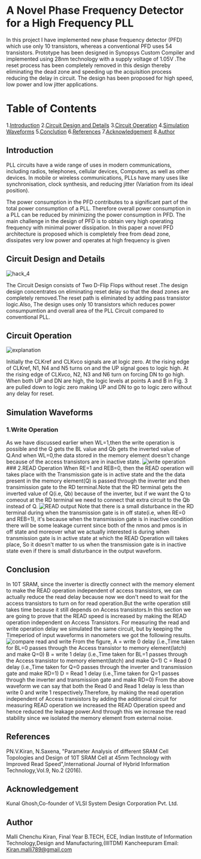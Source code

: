 # A Novel Phase Frequency Detector for a High Frequency PLL
In this project I have implemented new phase frequency detector (PFD) which use only 10 transistors, whereas a conventional PFD uses 54 transistors. Prototype has been designed in Synopsys Custom Compiler  and implemented using 28nm technology with a supply voltage of 1.05V .The reset process has been completely removed in this design thereby eliminating the dead zone and speeding up the acquisition process reducing the delay in circuit. The design has been proposed for high speed, low power and low jitter applications. 

# Table of Contents 
1.[Introduction](#Introduction) 
2.[Circuit Design and Details](#Circuit-Design-and-Details) 
3.[Circuit Operation](#Circuit-Operation) 
4.[Simulation Waveforms](#Simulation-Waveforms) 
5.[Conclution](#Conclution) 
6.[References](#References) 
7.[Acknowledgement](#Acknowledgement) 
8.[Author](#Author) 

## Introduction 
PLL circuits have a wide range of uses in modern communications, including
radios, telephones, cellular devices, Computers, as well as other devices. In mobile or
wireless communications, PLLs have many uses like synchronisation, clock synthesis,
and reducing jitter (Variation from its ideal position).

The power consumption in the PFD contributes to a significant part of the total power consumption of a PLL.
Therefore overall power consumption in a PLL can be reduced by minimizing the power consumption in PFD. The
main challenge in the design of PFD is to obtain very high operating frequency with minimal power dissipation. In this paper a novel PFD architecture is
proposed which is completely free from dead zone, dissipates very low power and operates at high frequency is given

## Circuit Design and Details 
![hack_4](https://user-images.githubusercontent.com/72538560/156032830-b93dff2e-d9d4-4770-bda5-49a0c96dcb31.png)

The Circuit Design consists of Two D-Flip Flops without reset .The design  design concentrates on eliminating reset delay so that the dead zones are completely
removed.The reset path is eliminated by adding pass transistor logic.Also, The design uses only 10 transistors which reduces power consumpumtion and overall area of the PLL Circuit compared to conventional PLL.

## Circuit Operation
![explanation](https://user-images.githubusercontent.com/72538560/156037554-811cdf36-3c28-4f8c-ad4c-9323ae9f17bf.png)

Initially the CLKref and CLKvco signals are at logic zero. At the rising edge of CLKref, N1, N4 and N5 turns on and the UP signal goes to logic high. At the
rising edge of CLKvco, N2, N3 and N6 turn on forcing DN to go high. When both UP and DN are high, the logic
levels at points A and B in Fig. 3 are pulled down to logic zero making UP and DN to go to logic zero without any
delay for reset. 

## Simulation Waveforms 
### 1.Write Operation 
As we have discussed earlier when WL=1,then the write operation is possible and the Q gets the BL value and Qb gets the inverted value of Q.And when WL=0,the data stored in the memory element doesn't change because of the access transistors are in inactive state. ![write operation](https://user-images.githubusercontent.com/99113992/152926807-6d204d6f-d516-4b4b-bc15-90d63d32310e.PNG) ### 2.READ Operation When RE=1 and REB=0, then the READ operation will takes place with the Transmission gate is in active state and the the data present in the memory element(Q) is passed through the inverter and then transimission gate to the RD terminal.Note that the RD terminal gets the inverted value of Q(i.e, Qb) because of the inverter, but if we want the Q to comeout at the RD terminal we need to connect that extra circuit to the Qb instead of Q. ![READ output](https://user-images.githubusercontent.com/99113992/152926529-253768c3-2502-4da1-b278-3e1437624971.PNG) Note that there is a small disturbance in the RD terminal during when the transmission gate is in off state(i.e, when RE=0 and REB=1), it's because when the transmission gate is in inactive condition there will be some leakage current since both of the nmos and pmos is in off state and moreover what we actually interested is during when transmission gate is in active state at which the READ Operation will takes place, So it doesn't matter to us when the transmission gate is in inactive state even if there is small disturbance in the output waveform. 

## Conclusion 
In 10T SRAM, since the inverter is directly connect with the memory element to make the READ operation independent of access transistors, we can actually reduce the read delay because now we don't need to wait for the access transistors to turn on for read operation.But the write operation still takes time because it still depends on Access transistors.In this section we are going to prove that the READ speed is increased by making the READ operation independent on Access Transistors. For measuring the read and write operation delay we simulated the same circuit, but by keeping the Timeperiod of input waveforms in nanometers we got the following results. ![compare read and write](https://user-images.githubusercontent.com/99113992/152933868-f7727778-3dd6-4ef7-bc85-453e18634cd9.png) From the figure, A = write 0 delay (i.e.,Time taken for BL=0 passes through the Access transistor to memory element(latch) and make Q=0) B = write 1 delay (i.e.,Time taken for BL=1 passes through the Access transistor to memory element(latch) and make Q=1) C = Read 0 delay (i.e.,Time taken for Q=0 passes through the inverter and transmission gate and make RD=1) D = Read 1 delay (i.e.,Time taken for Q=1 passes through the inverter and transmission gate and make RD=0) From the above waveform we can say that both the Read 0 and Read 1 delay is less than write 0 and write 1 respectively.Therefore, by making the read operation independent of Access transistors by adding the additional circuit for measuring READ operation we increased the READ Operation speed and hence reduced the leakage power.And through this we increase the read stability since we isolated the memory element from external noise. 

## References 
PN.V.Kiran, N.Saxena, "Parameter Analysis of different SRAM Cell Topologies and Design of 10T SRAM Cell at 45nm Technology with Improved Read Speed",International Journal of Hybrid Information Technology,Vol.9, No.2 (2016). 

## Acknowledgement 
Kunal Ghosh,Co-founder of VLSI System Design Corporation Pvt. Ltd. 

## Author 
Malli Chenchu Kiran, Final Year B.TECH, ECE, Indian Institute of Information Technology,Design and Manufacturing,(IIITDM) Kancheepuram Email: Kiran.malli789@gmail.com
